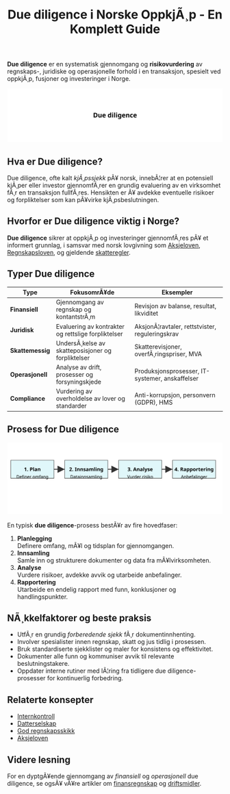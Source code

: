﻿---
title: "Due diligence i Norske OppkjÃ¸p - En Komplett Guide"
meta_title: "Due diligence i Norske OppkjÃ¸p - En Komplett Guide"
meta_description: '**Due diligence** er en systematisk gjennomgang og **risikovurdering** av regnskaps-, juridiske og operasjonelle forhold i en transaksjon, spesielt ved oppkjÃ¸p...'
slug: due-diligence
type: blog
layout: pages/single
---

**Due diligence** er en systematisk gjennomgang og **risikovurdering** av regnskaps-, juridiske og operasjonelle forhold i en transaksjon, spesielt ved oppkjÃ¸p, fusjoner og investeringer i Norge.

![Due diligence](due-diligence.svg)

## Hva er Due diligence?

Due diligence, ofte kalt *kjÃ¸pssjekk* pÃ¥ norsk, innebÃ¦rer at en potensiell kjÃ¸per eller investor gjennomfÃ¸rer en grundig evaluering av en virksomhet fÃ¸r en transaksjon fullfÃ¸res. Hensikten er Ã¥ avdekke eventuelle risikoer og forpliktelser som kan pÃ¥virke kjÃ¸psbeslutningen.

## Hvorfor er Due diligence viktig i Norge?

**Due diligence** sikrer at oppkjÃ¸p og investeringer gjennomfÃ¸res pÃ¥ et informert grunnlag, i samsvar med norsk lovgivning som [Aksjeloven](/blogs/regnskap/hva-er-aksjeloven "Hva er Aksjeloven? Komplett Guide til Aksjeloven og Regnskapsregler"), [Regnskapsloven](/blogs/regnskap/hva-er-regnskap "Hva er Regnskapsloven? En Oversikt over Norsk Regnskapslovgivning"), og gjeldende [skatteregler](/blogs/regnskap/hva-er-skatt "Hva er Skatt? En Komplett Guide til Skatteregler i Norge").

## Typer Due diligence

| Type                  | FokusomrÃ¥de                                   | Eksempler                         |
|-----------------------|-----------------------------------------------|-----------------------------------|
| **Finansiell**        | Gjennomgang av regnskap og kontantstrÃ¸m        | Revisjon av balanse, resultat, likviditet |
| **Juridisk**          | Evaluering av kontrakter og rettslige forpliktelser | AksjonÃ¦ravtaler, rettstvister, reguleringskrav |
| **Skattemessig**      | UndersÃ¸kelse av skatteposisjoner og forpliktelser | Skatterevisjoner, overfÃ¸ringspriser, MVA |
| **Operasjonell**      | Analyse av drift, prosesser og forsyningskjede  | Produksjonsprosesser, IT-systemer, anskaffelser |
| **Compliance**        | Vurdering av overholdelse av lover og standarder | Anti-korrupsjon, personvern (GDPR), HMS |

## Prosess for Due diligence

![Due diligence-prosess](due-diligence-prosess.svg)

En typisk **due diligence**-prosess bestÃ¥r av fire hovedfaser:

1. **Planlegging**  
   Definere omfang, mÃ¥l og tidsplan for gjennomgangen.
2. **Innsamling**  
   Samle inn og strukturere dokumenter og data fra mÃ¥lvirksomheten.
3. **Analyse**  
   Vurdere risikoer, avdekke avvik og utarbeide anbefalinger.
4. **Rapportering**  
   Utarbeide en endelig rapport med funn, konklusjoner og handlingspunkter.

## NÃ¸kkelfaktorer og beste praksis

* UtfÃ¸r en grundig *forberedende sjekk* fÃ¸r dokumentinnhenting.  
* Involver spesialister innen regnskap, skatt og jus tidlig i prosessen.  
* Bruk standardiserte sjekklister og maler for konsistens og effektivitet.  
* Dokumenter alle funn og kommuniser avvik til relevante beslutningstakere.  
* Oppdater interne rutiner med lÃ¦ring fra tidligere due diligence-prosesser for kontinuerlig forbedring.

## Relaterte konsepter

* [Internkontroll](/blogs/regnskap/hva-er-internkontroll "Hva er Internkontroll? En Komplett Guide til Internkontroll i Norge")  
* [Datterselskap](/blogs/regnskap/datterselskap "Datterselskap - Definisjon, Styrekontroll og Konsolidering")  
* [God regnskapsskikk](/blogs/regnskap/god-regnskapsskikk "God Regnskapsskikk - Prinsipper, Standarder og Beste Praksis i Norge")  
* [Aksjeloven](/blogs/regnskap/hva-er-aksjeloven "Hva er Aksjeloven? Komplett Guide til Aksjeloven og Regnskapsregler")

## Videre lesning

For en dyptgÃ¥ende gjennomgang av *finansiell* og *operasjonell* due diligence, se ogsÃ¥ vÃ¥re artikler om [finansregnskap](/blogs/regnskap/hva-er-finansregnskap "Hva er Finansregnskap? En Komplett Guide til Ekstern Finansiell Rapportering") og [driftsmidler](/blogs/regnskap/hva-er-driftsmidler "Hva er Driftsmidler? En Komplett Guide til Varige Driftsmidler og Avskrivninger").







